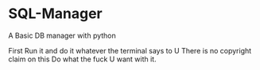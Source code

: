 # SQL-Manager
A Basic DB manager with python



First Run it and do it whatever the terminal says to U
There is no copyright claim on this 
Do what the fuck U want with it.

